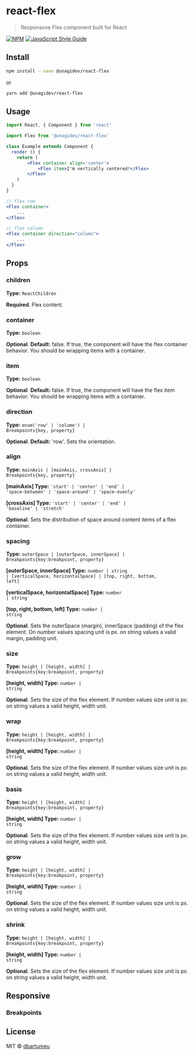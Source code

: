 # react-flex

> Responsove Flex component built for React

[![NPM](https://img.shields.io/npm/v/react-flex.svg)](https://www.npmjs.com/package/react-flex) [![JavaScript Style Guide](https://img.shields.io/badge/code_style-standard-brightgreen.svg)](https://standardjs.com)

## Install

```bash
npm install --save @unagidev/react-flex
```
or 
```bash
yarn add @unagidev/react-flex
```

## Usage

```jsx
import React, { Component } from 'react'

import Flex from '@unagidev/react-flex'

class Example extends Component {
  render () {
    return (
        <Flex container align='center'>
            <Flex item>I'm vertically centered!</Flex>
        </Flex>
    )
  }
}
```

```jsx
// flex row
<Flex container>
    ...
</Flex>

// flex column
<Flex container direction="column">
    ...
</Flex>
```

## Props

### children
**Type:** <code>ReactChildren</code>

**Required**. Flex content.

### container
**Type:** <code>boolean</code>

**Optional**. **Default:** false. If true, the component will have the flex container behavior. You should be wrapping items with a container.

### item
**Type:** <code>boolean</code>

**Optional**. **Default:** false. If true, the component will have the flex item behavior. You should be wrapping items with a container.

### direction
**Type:** <code>enum('row' | 'column') | Breakpoints{key, property}</code>

**Optional**. **Default:** 'row'. Sets the orientation.

### align
**Type:** <code>mainAxis | [mainAxis, crossAxis] | Breakpoints{key, property}</code>

**[mainAxis] Type:** <code>'start' | 'center' | 'end' | 'space-between' | 'space-around' | 'space-evenly'</code>

**[crossAxis] Type:** <code>'start' | 'center' | 'end' | 'baseline' | 'stretch' </code>

**Optional**. Sets the distribution of space around content items of a flex container.

### spacing
**Type:** <code>outerSpace | [outerSpace, innerSpace] | Breakpoints{key:breakpoint, property}</code>

**[outerSpace, innerSpace] Type:** <code>number | string | [verticalSpace, horizontalSpace] | [top, right, bottom, left]</code>

**[verticalSpace, horizontalSpace] Type:** <code>number | string</code>

**[top, right, bottom, left] Type:** <code>number | string</code>

**Optional**. Sets the outerSpace (margin), innerSpace (padding) of the flex element. On number values spacing unit is px.
on string values a valid margin, padding unit.

### size
**Type:** <code>height | [height, width] | Breakpoints{key:breakpoint, property}</code>

**[height, width] Type:** <code>number | string</code>

**Optional**. Sets the size of the flex element. If number values size unit is px.
on string values a valid height, width unit.

### wrap
**Type:** <code>height | [height, width] | Breakpoints{key:breakpoint, property}</code>

**[height, width] Type:** <code>number | string</code>

**Optional**. Sets the size of the flex element. If number values size unit is px.
on string values a valid height, width unit.

### basis
**Type:** <code>height | [height, width] | Breakpoints{key:breakpoint, property}</code>

**[height, width] Type:** <code>number | string</code>

**Optional**. Sets the size of the flex element. If number values size unit is px.
on string values a valid height, width unit.

### grow
**Type:** <code>height | [height, width] | Breakpoints{key:breakpoint, property}</code>

**[height, width] Type:** <code>number | string</code>

**Optional**. Sets the size of the flex element. If number values size unit is px.
on string values a valid height, width unit.

### shrink
**Type:** <code>height | [height, width] | Breakpoints{key:breakpoint, property}</code>

**[height, width] Type:** <code>number | string</code>

**Optional**. Sets the size of the flex element. If number values size unit is px.
on string values a valid height, width unit.

## Responsive
### Breakpoints



## License

MIT © [dbartumeu](https://github.com/dbartumeu)
